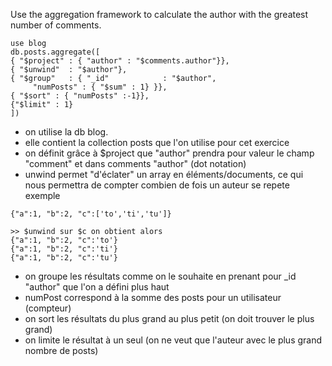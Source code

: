  
 Use the aggregation framework to calculate the author with the greatest number of comments.
 
 
 ````shell
 use blog
 db.posts.aggregate([
 { "$project" : { "author" : "$comments.author"}},
 { "$unwind"  : "$author"},
 { "$group"   : { "_id"            : "$author",
      "numPosts" : { "$sum" : 1} }},
{ "$sort" : { "numPosts" :-1}},
{"$limit" : 1}
])
```````
* on utilise la db blog.
* elle contient la collection posts que l'on utilise pour cet exercice
* on définit grâce à $project que "author" prendra pour valeur le champ "comment" et dans comments "author" (dot notation)
* unwind permet "d'éclater" un array en éléments/documents, ce qui nous permettra de compter combien de fois un auteur se repete 
exemple

```shell
{"a":1, "b":2, "c":['to','ti','tu']}

>> $unwind sur $c on obtient alors
{"a":1, "b":2, "c":'to'}
{"a":1, "b":2, "c":'ti'}
{"a":1, "b":2, "c":'tu'}
````
* on groupe les résultats comme on le souhaite en prenant pour _id "author" que l'on a défini plus haut
* numPost correspond à la somme des posts pour un utilisateur (compteur)
* on sort les résultats du plus grand au plus petit (on doit trouver le plus grand)
* on limite le résultat à un seul (on ne veut que l'auteur avec le plus grand nombre de posts)
